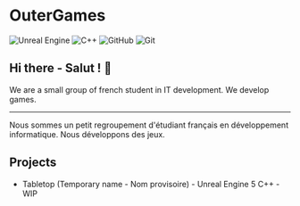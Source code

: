 # OuterGames
![Unreal Engine](https://img.shields.io/badge/unrealengine-%23313131.svg?style=for-the-badge&logo=unrealengine&logoColor=white)
![C++](https://img.shields.io/badge/c++-%2300599C.svg?style=for-the-badge&logo=c%2B%2B&logoColor=white)
![GitHub](https://img.shields.io/badge/github-%23121011.svg?style=for-the-badge&logo=github&logoColor=white)
![Git](https://img.shields.io/badge/git-%23F05033.svg?style=for-the-badge&logo=git&logoColor=white)

## Hi there - Salut ! 👋

We are a small group of french student in IT development.
We develop games.

---

Nous sommes un petit regroupement d'étudiant français en développement informatique.
Nous développons des jeux.

## Projects

- Tabletop (Temporary name - Nom provisoire) - Unreal Engine 5 C++ - WIP
